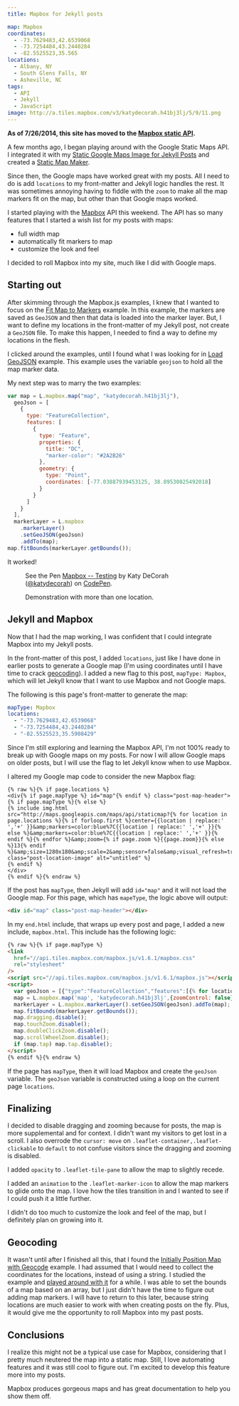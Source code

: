 ```yaml
---
title: Mapbox for Jekyll posts

map: Mapbox
coordinates:
  - -73.7629483,42.6539068
  - -73.7254484,43.2440284
  - -82.5525523,35.565
locations:
  - Albany, NY
  - South Glens Falls, NY
  - Asheville, NC
tags:
  - API
  - Jekyll
  - JavaScript
image: http://a.tiles.mapbox.com/v3/katydecorah.h41bj3lj/5/9/11.png
---
```


**As of 7/26/2014, this site has moved to the [Mapbox static API](/code/static-mapbox-for-jekyll/).**

A few months ago, I began playing around with the Google Static Maps API. I integrated it with my [Static Google Maps Image for Jekyll Posts]({{site.url}}/code/google-maps-images-api-for-jekyll/) and created a [Static Map Maker](http://staticmapmaker.com).

Since then, the Google maps have worked great with my posts. All I need to do is add `locations` to my front-matter and Jekyll logic handles the rest. It was sometimes annoying having to fiddle with the `zoom` to make all the map markers fit on the map, but other than that Google maps worked.

I started playing with the [Mapbox](https://www.mapbox.com) API this weekend. The API has so many features that I started a wish list for my posts with maps:

- full width map
- automatically fit markers to map
- customize the look and feel

I decided to roll Mapbox into my site, much like I did with Google maps.

## Starting out

After skimming through the Mapbox.js examples, I knew that I wanted to focus on the [Fit Map to Markers](https://www.mapbox.com/mapbox.js/example/v1.0.0/fit-map-to-markers/) example. In this example, the markers are saved as `GeoJSON` and then that data is loaded into the marker layer. But, I want to define my locations in the front-matter of my Jekyll post, not create a `GeoJSON` file. To make this happen, I needed to find a way to define my locations in the flesh.

I clicked around the examples, until I found what I was looking for in [Load GeoJSON](https://www.mapbox.com/mapbox.js/example/v1.0.0/load-geojson/) example. This example uses the variable `geojson` to hold all the map marker data.

My next step was to marry the two examples:

```js
var map = L.mapbox.map("map", "katydecorah.h41bj3lj"),
  geoJson = [
    {
      type: "FeatureCollection",
      features: [
        {
          type: "Feature",
          properties: {
            title: "DC",
            "marker-color": "#2A2B26"
          },
          geometry: {
            type: "Point",
            coordinates: [-77.03887939453125, 38.89530825492018]
          }
        }
      ]
    }
  ],
  markerLayer = L.mapbox
    .markerLayer()
    .setGeoJSON(geoJson)
    .addTo(map);
map.fitBounds(markerLayer.getBounds());
```

It worked!

<figure>
<p data-height="350" data-theme-id="97" data-slug-hash="4d4fc4b2cb6a777aa6f015813cc41ad4" data-default-tab="result" class='codepen'>See the Pen <a href='http://codepen.io/katydecorah/pen/4d4fc4b2cb6a777aa6f015813cc41ad4'>Mapbox -- Testing</a> by Katy DeCorah (<a href='http://codepen.io/katydecorah'>@katydecorah</a>) on <a href='http://codepen.io'>CodePen</a>.</p>
<figcaption>Demonstration with more than one location.</figcaption>
</figure>

## Jekyll and Mapbox

Now that I had the map working, I was confident that I could integrate Mapbox into my Jekyll posts.

In the front-matter of this post, I added `locations`, just like I have done in earlier posts to generate a Google map (I'm using coordinates until I have time to crack [geocoding](#geocoding)). I added a new flag to this post, `mapType: Mapbox`, which will let Jekyll know that I want to use Mapbox and not Google maps.

The following is this page's front-matter to generate the map:

```yaml
mapType: Mapbox
locations:
  - "-73.7629483,42.6539068"
  - "-73.7254484,43.2440284"
  - "-82.5525523,35.5908429"
```

Since I'm still exploring and learning the Mapbox API, I'm not 100% ready to break up with Google maps on my posts. For now I will allow Google maps on older posts, but I will use the flag to let Jekyll know when to use Mapbox.

I altered my Google map code to consider the new Mapbox flag:

```liquid
{% raw %}{% if page.locations %}
<div{% if page.mapType %} id="map"{% endif %} class="post-map-header">
{% if page.mapType %}{% else %}
{% include img.html src="http://maps.googleapis.com/maps/api/staticmap?{% for location in page.locations %}{% if forloop.first %}center={{location | replace:' ','+' }}&amp;markers=color:blue%7C{{location | replace:' ','+' }}{% else %}&amp;markers=color:blue%7C{{location | replace:' ','+' }}{% endif %}{% endfor %}&amp;zoom={% if page.zoom %}{{page.zoom}}{% else %}13{% endif %}&amp;size=1280x180&amp;scale=2&amp;sensor=false&amp;visual_refresh=true" class="post-location-image" alt="untitled" %}
{% endif %}
</div>
{% endif %}{% endraw %}
```

If the post has `mapType`, then Jekyll will add `id="map"` and it will not load the Google map. For this page, which has `mapeType`, the logic above will output:

```html
<div id="map" class="post-map-header"></div>
```

In my `end.html` include, that wraps up every post and page, I added a new include, `mapbox.html`. This include has the following logic:

```html
{% raw %}{% if page.mapType %}
<link
  href="//api.tiles.mapbox.com/mapbox.js/v1.6.1/mapbox.css"
  rel="stylesheet"
/>
<script src="//api.tiles.mapbox.com/mapbox.js/v1.6.1/mapbox.js"></script>
<script>
  var geoJson = [{"type":"FeatureCollection","features":[{% for location in page.locations %}{"type":"Feature","properties":{"marker-color":"#2A2B26"},"geometry":{"type":"Point","coordinates":[{{location}}]}}{% if forloop.last == false %},{% endif %}{% endfor %}]}],
  map = L.mapbox.map('map', 'katydecorah.h41bj3lj',{zoomControl: false}),
  markerLayer = L.mapbox.markerLayer().setGeoJSON(geoJson).addTo(map);
  map.fitBounds(markerLayer.getBounds());
  map.dragging.disable();
  map.touchZoom.disable();
  map.doubleClickZoom.disable();
  map.scrollWheelZoom.disable();
  if (map.tap) map.tap.disable();
</script>
{% endif %}{% endraw %}
```

If the page has `mapType`, then it will load Mapbox and create the `geoJson` variable. The `geoJson` variable is constructed using a loop on the current page `locations`.

## Finalizing

I decided to disable dragging and zooming because for posts, the map is more supplemental and for context. I didn't want my visitors to get lost in a scroll. I also overrode the `cursor: move` on `.leaflet-container,.leaflet-clickable` to `default` to not confuse visitors since the dragging and zooming is disabled.

I added `opacity` to `.leaflet-tile-pane` to allow the map to slightly recede.

I added an `animation` to the `.leaflet-marker-icon` to allow the map markers to glide onto the map. I love how the tiles transition in and I wanted to see if I could push it a little further.

I didn't do too much to customize the look and feel of the map, but I definitely plan on growing into it.

## Geocoding

It wasn't until after I finished all this, that I found the [Initially Position Map with Geocode](https://www.mapbox.com/mapbox.js/example/v1.0.0/map-center-geocoding/) example. I had assumed that I would need to collect the coordinates for the locations, instead of using a string. I studied the example and [played around with it](http://codepen.io/katydecorah/pen/0cdd2d7e848c2511e6263ec68bd3f68b) for a while. I was able to set the bounds of a map based on an array, but I just didn't have the time to figure out adding map markers. I will have to return to this later, because string locations are much easier to work with when creating posts on the fly. Plus, it would give me the opportunity to roll Mapbox into my past posts.

## Conclusions

I realize this might not be a typical use case for Mapbox, considering that I pretty much neutered the map into a static map. Still, I love automating features and it was still cool to figure out. I'm excited to develop this feature more into my posts.

Mapbox produces gorgeous maps and has great documentation to help you show them off.
